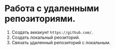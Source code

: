 # Работа с удаленными репозиториями.

1. Создать аккакунт ``https://github.com/``.
2. Создать локальный реозиторий.
3. Связать удаленный репозиторий с локальным.

